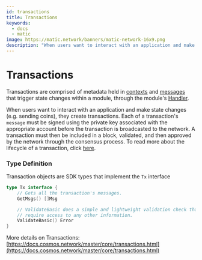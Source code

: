 ```yaml
---
id: transactions
title: Transactions
keywords:
  - docs
  - matic
image: https://matic.network/banners/matic-network-16x9.png
description: "When users want to interact with an application and make state changes (e.g. sending coins), they create transactions. Each of a transaction's\_`message` must be signed using the private key associated"
---
```


# Transactions

Transactions are comprised of metadata held in [contexts](https://docs.cosmos.network/master/core/context.html) and [messages](https://docs.cosmos.network/master/building-modules/messages-and-queries.html) that trigger state changes within a module, through the module's [Handler](https://docs.cosmos.network/master/building-modules/handler.html).

When users want to interact with an application and make state changes (e.g. sending coins), they create transactions. Each of a transaction's `message` must be signed using the private key associated with the appropriate account before the transaction is broadcasted to the network. A transaction must then be included in a block, validated, and then approved by the network through the consensus process. To read more about the lifecycle of a transaction, click [here](https://docs.cosmos.network/master/basics/tx-lifecycle.html).

### **Type Definition**

Transaction objects are SDK types that implement the `Tx` interface

```go
type Tx interface {
	// Gets all the transaction's messages.
	GetMsgs() []Msg

	// ValidateBasic does a simple and lightweight validation check that doesn't
	// require access to any other information.
	ValidateBasic() Error
}
```

More details on Transactions: [https://docs.cosmos.network/master/core/transactions.html](https://docs.cosmos.network/master/core/transactions.html)
